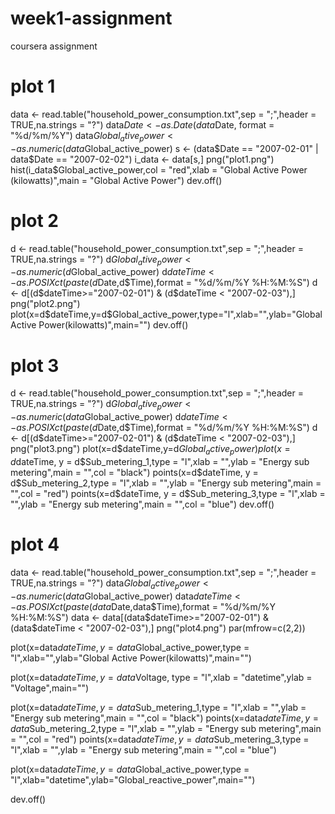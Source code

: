 # week1-assignment
coursera assignment
# plot 1
data <- read.table("household_power_consumption.txt",sep = ";",header = TRUE,na.strings = "?")
data$Date <- as.Date(data$Date, format = "%d/%m/%Y")
data$Global_ative_power <- as.numeric(data$Global_active_power)
s <- (data$Date == "2007-02-01" | data$Date == "2007-02-02")
i_data <- data[s,]
png("plot1.png")
hist(i_data$Global_active_power,col = "red",xlab = "Global Active Power (kilowatts)",main = "Global Active Power")
dev.off()
# plot 2
d <- read.table("household_power_consumption.txt",sep = ";",header = TRUE,na.strings = "?")
d$Global_ative_power <- as.numeric(d$Global_active_power)
d$dateTime <- as.POSIXct(paste(d$Date,d$Time),format = "%d/%m/%Y %H:%M:%S")
d <- d[(d$dateTime>="2007-02-01") & (d$dateTime < "2007-02-03"),]
png("plot2.png")
plot(x=d$dateTime,y=d$Global_active_power,type="l",xlab="",ylab="Global Active Power(kilowatts)",main="")
dev.off() 
# plot 3
d <- read.table("household_power_consumption.txt",sep = ";",header = TRUE,na.strings = "?")
d$Global_ative_power <- as.numeric(data$Global_active_power)
d$dateTime <- as.POSIXct(paste(d$Date,d$Time),format = "%d/%m/%Y %H:%M:%S")
d <- d[(d$dateTime>="2007-02-01") & (d$dateTime < "2007-02-03"),]
png("plot3.png")
plot(x=d$dateTime,y=d$Global_active_power)
plot(x=d$dateTime, y = d$Sub_metering_1,type = "l",xlab = "",ylab = "Energy sub metering",main = "",col = "black")
points(x=d$dateTime, y = d$Sub_metering_2,type = "l",xlab = "",ylab = "Energy sub metering",main = "",col = "red")
points(x=d$dateTime, y = d$Sub_metering_3,type = "l",xlab = "",ylab = "Energy sub metering",main = "",col = "blue")
dev.off() 
# plot 4
data <- read.table("household_power_consumption.txt",sep = ";",header = TRUE,na.strings = "?")
data$Global_active_power <- as.numeric(data$Global_active_power)
data$dateTime <- as.POSIXct(paste(data$Date,data$Time),format = "%d/%m/%Y %H:%M:%S")
data <- data[(data$dateTime>="2007-02-01") & (data$dateTime < "2007-02-03"),]
png("plot4.png")
par(mfrow=c(2,2))

plot(x=data$dateTime,y=data$Global_active_power,type = "l",xlab="",ylab="Global Active Power(kilowatts)",main="")

plot(x=data$dateTime,y = data$Voltage, type = "l",xlab = "datetime",ylab = "Voltage",main="")

plot(x=data$dateTime, y = data$Sub_metering_1,type = "l",xlab = "",ylab = "Energy sub metering",main = "",col = "black")
points(x=data$dateTime, y = data$Sub_metering_2,type = "l",xlab = "",ylab = "Energy sub metering",main = "",col = "red")
points(x=data$dateTime, y = data$Sub_metering_3,type = "l",xlab = "",ylab = "Energy sub metering",main = "",col = "blue")

plot(x=data$dateTime,y=data$Global_active_power,type = "l",xlab="datetime",ylab="Global_reactive_power",main="")

dev.off() 
